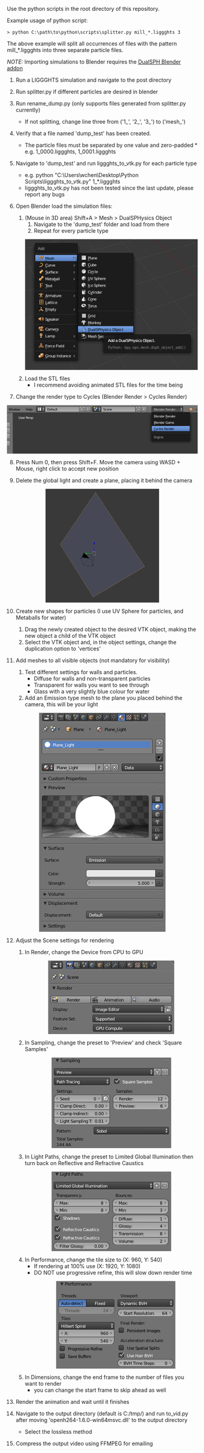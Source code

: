 Use the python scripts in the root directory of this repository.

Example usage of python script:
```
> python C:\path\to\python\scripts\splitter.py mill_*.liggghts 3
```
The above example will split all occurrences of files with the pattern mill_\*.liggghts into three separate particle files.

*NOTE:* Importing simulations to Blender requires the [DualSPH Blender addon](https://github.com/EPhysLab-UVigo/VisualSPHysics/tree/master/blendermodule) 

1. Run a LIGGGHTS simulation and navigate to the post directory

2. Run splitter.py if different particles are desired in blender

3. Run rename_dump.py (only supports files generated from splitter.py currently)
    * If not splitting, change line three from ('1_', '2_', '3_') to ('mesh_')

4. Verify that a file named 'dump_test' has been created.
    * The particle files must be separated by one value and zero-padded
            * e.g. 1_0000.liggghts, 1_0001.liggghts

5. Navigate to 'dump_test' and run liggghts_to_vtk.py for each particle type
    * e.g. python "C:\Users\wchen\Desktop\Python Scripts\liggghts_to_vtk.py" 1_\*.liggghts
    * liggghts_to_vtk.py has not been tested since the last update, please report any bugs

6. Open Blender load the simulation files:
    1. (Mouse in 3D area) Shift+A > Mesh > DualSPHysics Object
        1. Navigate to the 'dump_test' folder and load from there
        2. Repeat for every particle type
        <p align="center"><img align="middle" src="https://github.com/mwmuni/LIGGGHTS-Post-Processing-Utilities/blob/master/images/Blender_1.png"></p>
    2. Load the STL files
        * I recommend avoiding animated STL files for the time being

7. Change the render type to Cycles (Blender Render > Cycles Render)

<p align="center"><img align="middle" src="https://github.com/mwmuni/LIGGGHTS-Post-Processing-Utilities/blob/master/images/Blender_2.png"></p>

8. Press Num 0, then press Shift+F. Move the camera using WASD + Mouse, right click to accept new position

9. Delete the global light and create a plane, placing it behind the camera

<p align="center"><img align="middle" width=300 height=300 src="https://github.com/mwmuni/LIGGGHTS-Post-Processing-Utilities/blob/master/images/Blender_3.png"></p>

10. Create new shapes for particles (I use UV Sphere for particles, and Metaballs for water)
    1. Drag the newly created object to the desired VTK object, making the new object a child of the VTK object
    2. Select the VTK object and, in the object settings, change the duplication option to 'vertices'

11. Add meshes to all visible objects (not mandatory for visibility)
    1. Test different settings for walls and particles.
        * Diffuse for walls and non-transparent particles
        * Transparent for walls you want to see through
        * Glass with a very slightly blue colour for water
    2. Add an Emission type mesh to the plane you placed behind the camera, this will be your light

<p align="center"><img align="middle" src="https://github.com/mwmuni/LIGGGHTS-Post-Processing-Utilities/blob/master/images/Blender_4.png"></p>

12. Adjust the Scene settings for rendering
    1. In Render, change the Device from CPU to GPU
        <p align="center"><img align="middle" src="https://github.com/mwmuni/LIGGGHTS-Post-Processing-Utilities/blob/master/images/Blender_5.png"></p>
    2. In Sampling, change the preset to 'Preview' and check 'Square Samples'
        <p align="center"><img align="middle" src="https://github.com/mwmuni/LIGGGHTS-Post-Processing-Utilities/blob/master/images/Blender_6.png"></p>
    3. In Light Paths, change the preset to Limited Global Illumination then turn back on Reflective and Refractive Caustics
        <p align="center"><img align="middle" src="https://github.com/mwmuni/LIGGGHTS-Post-Processing-Utilities/blob/master/images/Blender_7.png"></p>
    4. In Performance, change the tile size to (X: 960, Y: 540)
        * If rendering at 100% use (X: 1920, Y: 1080)
        * DO NOT use progressive refine, this will slow down render time
            <p align="center"><img align="middle" src="https://github.com/mwmuni/LIGGGHTS-Post-Processing-Utilities/blob/master/images/Blender_8.png"></p>
    5. In Dimensions, change the end frame to the number of files you want to render
        * you can change the start frame to skip ahead as well

13. Render the animation and wait until it finishes

14. Navigate to the output directory (default is C:/tmp/) and run to_vid.py after moving 'openh264-1.6.0-win64msvc.dll' to the output directory
    * Select the lossless method

15. Compress the output video using FFMPEG for emailing
